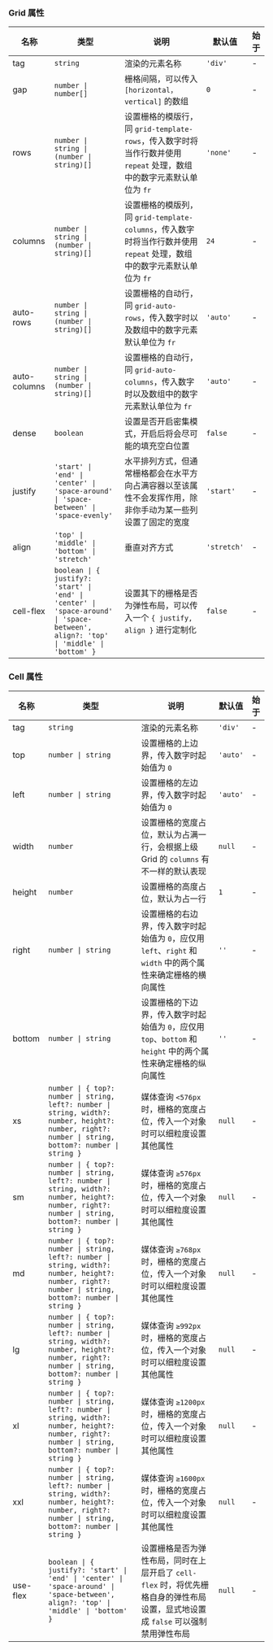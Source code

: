### Grid 属性

| 名称         | 类型                                                                                                                                | 说明                                                                                                                    | 默认值      | 始于 |
| ------------ | ----------------------------------------------------------------------------------------------------------------------------------- | ----------------------------------------------------------------------------------------------------------------------- | ----------- | ---- |
| tag          | `string`                                                                                                                            | 渲染的元素名称                                                                                                          | `'div'`     | -    |
| gap          | `number \| number[]`                                                                                                                | 栅格间隔，可以传入 `[horizontal，vertical]` 的数组                                                                      | `0`         | -    |
| rows         | `number \| string \| (number \| string)[]`                                                                                          | 设置栅格的模版行，同 `grid-template-rows`，传入数字时将当作行数并使用 `repeat` 处理，数组中的数字元素默认单位为 `fr`    | `'none'`    | -    |
| columns      | `number \| string \| (number \| string)[]`                                                                                          | 设置栅格的模版列，同 `grid-template-columns`，传入数字时将当作行数并使用 `repeat` 处理，数组中的数字元素默认单位为 `fr` | `24`        | -    |
| auto-rows    | `number \| string \| (number \| string)[]`                                                                                          | 设置栅格的自动行，同 `grid-auto-rows`，传入数字时以及数组中的数字元素默认单位为 `fr`                                    | `'auto'`    | -    |
| auto-columns | `number \| string \| (number \| string)[]`                                                                                          | 设置栅格的自动行，同 `grid-auto-columns`，传入数字时以及数组中的数字元素默认单位为 `fr`                                 | `'auto'`    | -    |
| dense        | `boolean`                                                                                                                           | 设置是否开启密集模式，开启后将会尽可能的填充空白位置                                                                    | `false`     | -    |
| justify      | `'start' \| 'end' \| 'center' \| 'space-around' \| 'space-between' \| 'space-evenly'`                                               | 水平排列方式，但通常栅格都会在水平方向占满容器以至该属性不会发挥作用，除非你手动为某一些列设置了固定的宽度              | `'start'`   | -    |
| align        | `'top' \| 'middle' \| 'bottom' \| 'stretch'`                                                                                        | 垂直对齐方式                                                                                                            | `'stretch'` | -    |
| cell-flex    | `boolean \| { justify?: 'start' \| 'end' \| 'center' \| 'space-around' \| 'space-between', align?: 'top' \| 'middle' \| 'bottom' }` | 设置其下的栅格是否为弹性布局，可以传入一个 `{ justify, align }` 进行定制化                                              | `false`     | -    |

### Cell 属性

| 名称     | 类型                                                                                                                                                  | 说明                                                                                                                             | 默认值   | 始于 |
| -------- | ----------------------------------------------------------------------------------------------------------------------------------------------------- | -------------------------------------------------------------------------------------------------------------------------------- | -------- | ---- |
| tag      | `string`                                                                                                                                              | 渲染的元素名称                                                                                                                   | `'div'`  | -    |
| top      | `number \| string`                                                                                                                                    | 设置栅格的上边界，传入数字时起始值为 `0`                                                                                         | `'auto'` | -    |
| left     | `number \| string`                                                                                                                                    | 设置栅格的左边界，传入数字时起始值为 `0`                                                                                         | `'auto'` | -    |
| width    | `number`                                                                                                                                              | 设置栅格的宽度占位，默认为占满一行，会根据上级 Grid 的 `columns` 有不一样的默认表现                                              | `null`   | -    |
| height   | `number`                                                                                                                                              | 设置栅格的高度占位，默认为占一行                                                                                                 | `1`      | -    |
| right    | `number \| string`                                                                                                                                    | 设置栅格的右边界，传入数字时起始值为 `0`，应仅用 `left`、`right` 和 `width` 中的两个属性来确定栅格的横向属性                     | `''`     | -    |
| bottom   | `number \| string`                                                                                                                                    | 设置栅格的下边界，传入数字时起始值为 `0`，应仅用 `top`、`bottom` 和 `height` 中的两个属性来确定栅格的纵向属性                    | `''`     | -    |
| xs       | `number \| { top?: number \| string, left?: number \| string, width?: number, height?: number, right?: number \| string, bottom?: number \| string }` | 媒体查询 `<576px` 时，栅格的宽度占位，传入一个对象时可以细粒度设置其他属性                                                       | `null`   | -    |
| sm       | `number \| { top?: number \| string, left?: number \| string, width?: number, height?: number, right?: number \| string, bottom?: number \| string }` | 媒体查询 `≥576px` 时，栅格的宽度占位，传入一个对象时可以细粒度设置其他属性                                                       | `null`   | -    |
| md       | `number \| { top?: number \| string, left?: number \| string, width?: number, height?: number, right?: number \| string, bottom?: number \| string }` | 媒体查询 `≥768px` 时，栅格的宽度占位，传入一个对象时可以细粒度设置其他属性                                                       | `null`   | -    |
| lg       | `number \| { top?: number \| string, left?: number \| string, width?: number, height?: number, right?: number \| string, bottom?: number \| string }` | 媒体查询 `≥992px` 时，栅格的宽度占位，传入一个对象时可以细粒度设置其他属性                                                       | `null`   | -    |
| xl       | `number \| { top?: number \| string, left?: number \| string, width?: number, height?: number, right?: number \| string, bottom?: number \| string }` | 媒体查询 `≥1200px` 时，栅格的宽度占位，传入一个对象时可以细粒度设置其他属性                                                      | `null`   | -    |
| xxl      | `number \| { top?: number \| string, left?: number \| string, width?: number, height?: number, right?: number \| string, bottom?: number \| string }` | 媒体查询 `≥1600px` 时，栅格的宽度占位，传入一个对象时可以细粒度设置其他属性                                                      | `null`   | -    |
| use-flex | `boolean \| { justify?: 'start' \| 'end' \| 'center' \| 'space-around' \| 'space-between', align?: 'top' \| 'middle' \| 'bottom' }`                   | 设置栅格是否为弹性布局，同时在上层开启了 `cell-flex` 时，将优先栅格自身的弹性布局设置，显式地设置成 `false` 可以强制禁用弹性布局 | `null`   | -    |
